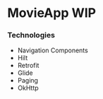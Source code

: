 # MovieApp WIP

### Technologies

- Navigation Components
- Hilt
- Retrofit
- Glide
- Paging
- OkHttp

